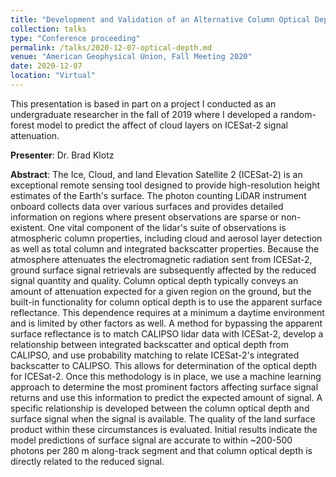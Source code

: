 ```yaml
---
title: "Development and Validation of an Alternative Column Optical Depth Parameter for ICESat-2 and its Use for Evaluating Ground Surface Signal Retrieval Quality"
collection: talks
type: "Conference proceeding"
permalink: /talks/2020-12-07-optical-depth.md
venue: "American Geophysical Union, Fall Meeting 2020"
date: 2020-12-07
location: "Virtual"
---
```


This presentation is based in part on a project I conducted as an undergraduate researcher in the fall of 2019 where I developed a random-forest model to predict the affect of cloud layers on ICESat-2 signal attenuation.

**Presenter**: Dr. Brad Klotz

**Abstract**: The Ice, Cloud, and land Elevation Satellite 2 (ICESat-2) is an exceptional remote sensing tool designed to provide high-resolution height estimates of the Earth's surface. The photon counting LiDAR instrument onboard collects data over various surfaces and provides detailed information on regions where present observations are sparse or non-existent. One vital component of the lidar's suite of observations is atmospheric column properties, including cloud and aerosol layer detection as well as total column and integrated backscatter properties. Because the atmosphere attenuates the electromagnetic radiation sent from ICESat-2, ground surface signal retrievals are subsequently affected by the reduced signal quantity and quality. Column optical depth typically conveys an amount of attenuation expected for a given region on the ground, but the built-in functionality for column optical depth is to use the apparent surface reflectance. This dependence requires at a minimum a daytime environment and is limited by other factors as well. A method for bypassing the apparent surface reflectance is to match CALIPSO lidar data with ICESat-2, develop a relationship between integrated backscatter and optical depth from CALIPSO, and use probability matching to relate ICESat-2's integrated backscatter to CALIPSO. This allows for determination of the optical depth for ICESat-2. Once this methodology is in place, we use a machine learning approach to determine the most prominent factors affecting surface signal returns and use this information to predict the expected amount of signal. A specific relationship is developed between the column optical depth and surface signal when the signal is available. The quality of the land surface product within these circumstances is evaluated. Initial results indicate the model predictions of surface signal are accurate to within ~200-500 photons per 280 m along-track segment and that column optical depth is directly related to the reduced signal.
